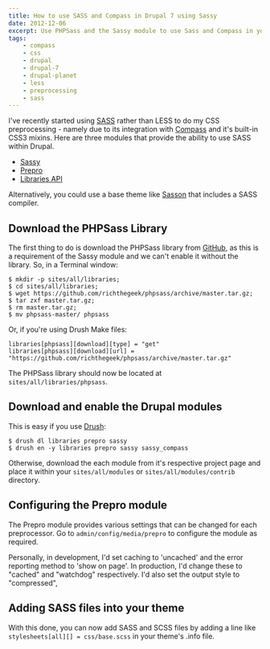 ```yaml
---
title: How to use SASS and Compass in Drupal 7 using Sassy
date: 2012-12-06
excerpt: Use PHPSass and the Sassy module to use Sass and Compass in your Drupal theme.
tags:
    - compass
    - css
    - drupal
    - drupal-7
    - drupal-planet
    - less
    - preprocessing
    - sass
---
```


I've recently started using [SASS](http://sass-lang.com) rather than LESS to do
my CSS preprocessing - namely due to its integration with
[Compass](http://compass-style.org) and it's built-in CSS3 mixins. Here are
three modules that provide the ability to use SASS within Drupal.

- [Sassy](http://drupal.org/project/sassy 'Sassy module on drupal.org')
- [Prepro](http://drupal.org/project/prepro 'Prepro module on drupal.org')
- [Libraries API](http://drupal.org/project/libraries 'Libraries API module on drupal.org')

Alternatively, you could use a base theme like
[Sasson](http://drupal.org/project/sasson 'Sasson theme on drupal.org') that
includes a SASS compiler.

## Download the PHPSass Library

The first thing to do is download the PHPSass library from
[GitHub](https://github.com/richthegeek/phpsass 'PHPSass on GitHub'), as this is
a requirement of the Sassy module and we can't enable it without the library.
So, in a Terminal window:

```language-bash
$ mkdir -p sites/all/libraries;
$ cd sites/all/libraries;
$ wget https://github.com/richthegeek/phpsass/archive/master.tar.gz;
$ tar zxf master.tar.gz;
$ rm master.tar.gz;
$ mv phpsass-master/ phpsass
```

Or, if you're using Drush Make files:

```language-ini
libraries[phpsass][download][type] = "get"
libraries[phpsass][download][url] = "https://github.com/richthegeek/phpsass/archive/master.tar.gz"
```

The PHPSass library should now be located at `sites/all/libraries/phpsass`.

## Download and enable the Drupal modules

This is easy if you use [Drush](http://drupal.org/project/drush):

```language-bash
$ drush dl libraries prepro sassy
$ drush en -y libraries prepro sassy sassy_compass
```

Otherwise, download the each module from it's respective project page and place
it within your `sites/all/modules` or `sites/all/modules/contrib` directory.

## Configuring the Prepro module

The Prepro module provides various settings that can be changed for each
preprocessor. Go to `admin/config/media/prepro` to configure the module as
required.

Personally, in development, I'd set caching to 'uncached' and the error
reporting method to 'show on page'. In production, I'd change these to "cached"
and "watchdog" respectively. I'd also set the output style to "compressed",

## Adding SASS files into your theme

With this done, you can now add SASS and SCSS files by adding a line like
`stylesheets[all][] = css/base.scss` in your theme's .info file.
